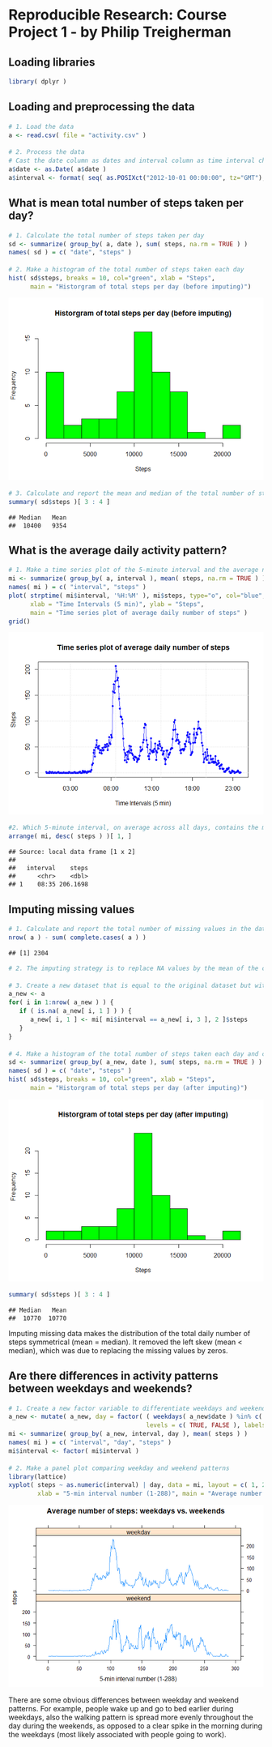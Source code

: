# Reproducible Research: Course Project 1 - by Philip Treigherman

## Loading libraries

```r
library( dplyr )
```

## Loading and preprocessing the data

```r
# 1. Load the data
a <- read.csv( file = "activity.csv" ) 

# 2. Process the data
# Cast the date column as dates and interval column as time interval character strings
a$date <- as.Date( a$date )
a$interval <- format( seq( as.POSIXct("2012-10-01 00:00:00", tz="GMT"), length.out=288*61, by='5 min'), '%H:%M')
```

## What is mean total number of steps taken per day?

```r
# 1. Calculate the total number of steps taken per day
sd <- summarize( group_by( a, date ), sum( steps, na.rm = TRUE ) )
names( sd ) = c( "date", "steps" )

# 2. Make a histogram of the total number of steps taken each day
hist( sd$steps, breaks = 10, col="green", xlab = "Steps", 
      main = "Historgram of total steps per day (before imputing)")
```

![](figure/totalperday-1.png)<!-- -->

```r
# 3. Calculate and report the mean and median of the total number of steps taken per day
summary( sd$steps )[ 3 : 4 ]
```

```
## Median   Mean 
##  10400   9354
```

## What is the average daily activity pattern?

```r
# 1. Make a time series plot of the 5-minute interval and the average number of steps taken across all days
mi <- summarize( group_by( a, interval ), mean( steps, na.rm = TRUE ) )
names( mi ) = c( "interval", "steps" )
plot( strptime( mi$interval, '%H:%M' ), mi$steps, type="o", col="blue", pch=20, 
      xlab = "Time Intervals (5 min)", ylab = "Steps", 
      main = "Time series plot of average daily number of steps" )
grid()
```

![](figure/avgdailypattern-1.png)<!-- -->

```r
#2. Which 5-minute interval, on average across all days, contains the maximum number of steps
arrange( mi, desc( steps ) )[ 1, ]
```

```
## Source: local data frame [1 x 2]
## 
##   interval    steps
##      <chr>    <dbl>
## 1    08:35 206.1698
```

## Imputing missing values

```r
# 1. Calculate and report the total number of missing values in the dataset
nrow( a ) - sum( complete.cases( a ) )
```

```
## [1] 2304
```

```r
# 2. The imputing strategy is to replace NA values by the mean of the corresponding 5-minute interval

# 3. Create a new dataset that is equal to the original dataset but with the missing data filled in
a_new <- a
for( i in 1:nrow( a_new ) ) {
   if ( is.na( a_new[ i, 1 ] ) ) {
      a_new[ i, 1 ] <- mi[ mi$interval == a_new[ i, 3 ], 2 ]$steps
   }
}

# 4. Make a histogram of the total number of steps taken each day and calculate and report mean and median
sd <- summarize( group_by( a_new, date ), sum( steps, na.rm = TRUE ) )
names( sd ) = c( "date", "steps" )
hist( sd$steps, breaks = 10, col="green", xlab = "Steps", 
      main = "Historgram of total steps per day (after imputing)")
```

![](figure/imputing-1.png)<!-- -->

```r
summary( sd$steps )[ 3 : 4 ]
```

```
## Median   Mean 
##  10770  10770
```
Imputing missing data makes the distribution of the total daily number of steps symmetrical (mean = median). It removed the left skew (mean < median), which was due to replacing the missing values by zeros. 

## Are there differences in activity patterns between weekdays and weekends?

```r
# 1. Create a new factor variable to differentiate weekdays and weekends
a_new <- mutate( a_new, day = factor( ( weekdays( a_new$date ) %in% c( 'Saturday', 'Sunday' ) ), 
                                      levels = c( TRUE, FALSE ), labels = c( 'weekend', 'weekday' ) ) )
mi <- summarize( group_by( a_new, interval, day ), mean( steps ) )
names( mi ) = c( "interval", "day", "steps" )
mi$interval <- factor( mi$interval )

# 2. Make a panel plot comparing weekday and weekend patterns
library(lattice)
xyplot( steps ~ as.numeric(interval) | day, data = mi, layout = c( 1, 2 ), type = "l",  
        xlab = "5-min interval number (1-288)", main = "Average number of steps: weekdays vs. weekends")
```

![](figure/weekdaysvsweekends-1.png)<!-- -->

There are some obvious differences between weekday and weekend patterns. For example, people wake up and go to bed earlier during weekdays, also the walking pattern is spread more evenly throughout the day during the weekends, as opposed to a clear spike in the morning during the weekdays (most likely associated with people going to work). 
